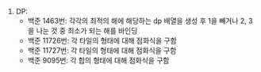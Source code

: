 1. DP:
    - 백준 1463번: 각각의 최적의 해에 해당하는 dp 배열을 생성 후 1을 빼거나 2, 3을 나눈 것 중 최소가 되는 해를 바인딩
    - 백준 11726번: 각 타일의 형태에 대해 점화식을 구함
    - 백준 11727번: 각 타일의 형태에 대해 점화식을 구함
    - 백준 9095번: 각 합의 형태에 대해 점화식을 구함